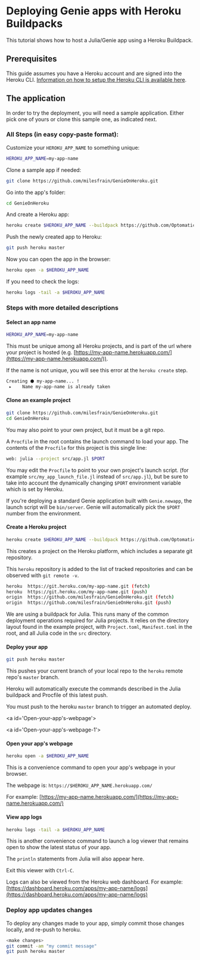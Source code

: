 
<a id='Deploying-Genie-apps-with-Heroku-Buildpacks'></a>

<a id='Deploying-Genie-apps-with-Heroku-Buildpacks-1'></a>

# Deploying Genie apps with Heroku Buildpacks


This tutorial shows how to host a Julia/Genie app using a Heroku Buildpack.


<a id='Prerequisites'></a>

<a id='Prerequisites-1'></a>

## Prerequisites


This guide assumes you have a Heroku account and are signed into the Heroku CLI. [Information on how to setup the Heroku CLI is available here](https://devcenter.heroku.com/articles/heroku-cli).


<a id='The-application'></a>

<a id='The-application-1'></a>

## The application


In order to try the deployment, you will need a sample application. Either pick one of yours or clone this sample one, as indicated next.


<a id='All-Steps-(in-easy-copy-paste-format):'></a>

<a id='All-Steps-(in-easy-copy-paste-format):-1'></a>

### All Steps (in easy copy-paste format):


Customize your `HEROKU_APP_NAME` to something unique:


```sh
HEROKU_APP_NAME=my-app-name
```


Clone a sample app if needed:


```sh
git clone https://github.com/milesfrain/GenieOnHeroku.git
```


Go into the app's folder:


```sh
cd GenieOnHeroku
```


And create a Heroku app:


```sh
heroku create $HEROKU_APP_NAME --buildpack https://github.com/Optomatica/heroku-buildpack-julia.git
```


Push the newly created app to Heroku:


```sh
git push heroku master
```


Now you can open the app in the browser:


```sh
heroku open -a $HEROKU_APP_NAME
```


If you need to check the logs:


```sh
heroku logs -tail -a $HEROKU_APP_NAME
```


<a id='Steps-with-more-detailed-descriptions'></a>

<a id='Steps-with-more-detailed-descriptions-1'></a>

### Steps with more detailed descriptions


<a id='Select-an-app-name'></a>

<a id='Select-an-app-name-1'></a>

#### Select an app name


```sh
HEROKU_APP_NAME=my-app-name
```


This must be unique among all Heroku projects, and is part of the url where your project is hosted (e.g. [https://my-app-name.herokuapp.com/](https://my-app-name.herokuapp.com/)).


If the name is not unique, you will see this error at the `heroku create` step.


```sh
Creating ⬢ my-app-name... !
 ▸    Name my-app-name is already taken
```


<a id='Clone-an-example-project'></a>

<a id='Clone-an-example-project-1'></a>

#### Clone an example project


```sh
git clone https://github.com/milesfrain/GenieOnHeroku.git
cd GenieOnHeroku
```


You may also point to your own project, but it must be a git repo.


A `Procfile` in the root contains the launch command to load your app. The contents of the `Procfile` for this project is this single line:


```sh
web: julia --project src/app.jl $PORT
```


You may edit the `Procfile` to point to your own project's launch script. (for example `src/my_app_launch_file.jl` instead of `src/app.jl`), but be sure to take into account the dynamically changing `$PORT` environment variable which is set by Heroku.


If you're deploying a standard Genie application built with `Genie.newapp`, the launch script will be `bin/server`. Genie will automatically pick the `$PORT` number from the environment.


<a id='Create-a-Heroku-project'></a>

<a id='Create-a-Heroku-project-1'></a>

#### Create a Heroku project


```sh
heroku create $HEROKU_APP_NAME --buildpack https://github.com/Optomatica/heroku-buildpack-julia.git
```


This creates a project on the Heroku platform, which includes a separate git repository.


This `heroku` repository is added to the list of tracked repositories and can be observed with `git remote -v`.


```sh
heroku  https://git.heroku.com/my-app-name.git (fetch)
heroku  https://git.heroku.com/my-app-name.git (push)
origin  https://github.com/milesfrain/GenieOnHeroku.git (fetch)
origin  https://github.com/milesfrain/GenieOnHeroku.git (push)
```


We are using a buildpack for Julia. This runs many of the common deployment operations required for Julia projects. It relies on the directory layout found in the example project, with `Project.toml`, `Manifest.toml` in the root, and all Julia code in the `src` directory.


<a id='Deploy-your-app'></a>

<a id='Deploy-your-app-1'></a>

#### Deploy your app


```sh
git push heroku master
```


This pushes your current branch of your local repo to the `heroku` remote repo's `master` branch.


Heroku will automatically execute the commands described in the Julia buildpack and Procfile of this latest push.


You must push to the heroku `master` branch to trigger an automated deploy.


<a id='Open-your-app's-webpage'></a>

<a id='Open-your-app's-webpage-1'></a>

#### Open your app's webpage


```sh
heroku open -a $HEROKU_APP_NAME
```


This is a convenience command to open your app's webpage in your browser.


The webpage is: `https://$HEROKU_APP_NAME.herokuapp.com/`


For example: [https://my-app-name.herokuapp.com/](https://my-app-name.herokuapp.com/)


<a id='View-app-logs'></a>

<a id='View-app-logs-1'></a>

#### View app logs


```sh
heroku logs -tail -a $HEROKU_APP_NAME
```


This is another convenience command to launch a log viewer that remains open to show the latest status of your app.


The `println` statements from Julia will also appear here.


Exit this viewer with `Ctrl-C`.


Logs can also be viewed from the Heroku web dashboard. For example: [https://dashboard.heroku.com/apps/my-app-name/logs](https://dashboard.heroku.com/apps/my-app-name/logs)


<a id='Deploy-app-updates-changes'></a>

<a id='Deploy-app-updates-changes-1'></a>

### Deploy app updates changes


To deploy any changes made to your app, simply commit those changes locally, and re-push to heroku.


```sh
<make changes>
git commit -am "my commit message"
git push heroku master
```

